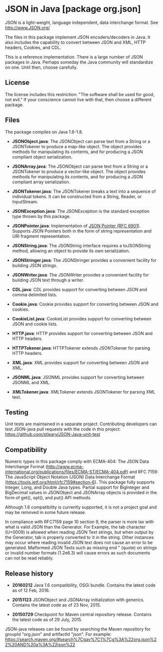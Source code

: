 # JSON in Java [package org.json]

JSON is a light-weight, language independent, data interchange format.
See http://www.JSON.org/

The files in this package implement JSON encoders/decoders in Java.
It also includes the capability to convert between JSON and XML, HTTP
headers, Cookies, and CDL.

This is a reference implementation. There is a large number of JSON packages
in Java. Perhaps someday the Java community will standardize on one. Until
then, choose carefully.

## License

The license includes this restriction: "The software shall be used for good,
not evil." If your conscience cannot live with that, then choose a different
package.

## Files

The package compiles on Java 1.6-1.8.

-	**JSONObject.java**: The JSONObject can parse text from a String or a JSONTokener to produce a map-like object. The object provides methods for manipulating its contents, and for producing a JSON compliant object serialization.

-	**JSONArray.java**: The JSONObject can parse text from a String or a JSONTokener to produce a vector-like object. The object provides methods for manipulating its contents, and for producing a JSON compliant array serialization.

-	**JSONTokener.java**: The JSONTokener breaks a text into a sequence of individual tokens. It can be constructed from a String, Reader, or InputStream.

-	**JSONException.java**: The JSONException is the standard exception type thrown by this package.

-	**JSONPointer.java**: Implementation of  [JSON Pointer (RFC 6901)](https://tools.ietf.org/html/rfc6901). Supports JSON Pointers both in the form of string representation and URI fragment representation.

-	**JSONString.java**: The JSONString interface requires a toJSONString method, allowing an object to provide its own serialization.

-	**JSONStringer.java**: The JSONStringer provides a convenient facility for building JSON strings.

-	**JSONWriter.java**: The JSONWriter provides a convenient facility for building JSON text through a writer.

-	**CDL.java**: CDL provides support for converting between JSON and comma delimited lists.

-	**Cookie.java**: Cookie provides support for converting between JSON and cookies.

-	**CookieList.java**: CookieList provides support for converting between JSON and cookie lists.

-	**HTTP.java**: HTTP provides support for converting between JSON and HTTP headers.

-	**HTTPTokener.java**: HTTPTokener extends JSONTokener for parsing HTTP headers.

-	**XML.java**: XML provides support for converting between JSON and XML.

-	**JSONML.java**: JSONML provides support for converting between JSONML and XML.

-	**XMLTokener.java**: XMLTokener extends JSONTokener for parsing XML text.

## Testing

Unit tests are maintained in a separate project. Contributing developers can test 
JSON-java pull requests with the code in this project: 
https://github.com/stleary/JSON-Java-unit-test

## Compatibility

Numeric types in this package comply with ECMA-404: The JSON Data Interchange Format 
(http://www.ecma-international.org/publications/files/ECMA-ST/ECMA-404.pdf) and 
RFC 7159: The JavaScript Object Notation (JSON) Data Interchange Format 
(https://tools.ietf.org/html/rfc7159#section-6). 
This package fully supports Integer, Long, and Double Java types. Partial support 
for BigInteger and BigDecimal values in JSONObject and JSONArray objects is provided 
in the form of get(), opt(), and put() API methods.

Although 1.6 compatibility is currently supported, it is not a project goal and may be
removed in some future release.

In compliance with RFC7159 page 10 section 9, the parser is more lax with what is valid
JSON than the Generator. For Example, the tab character (U+0009) is allowed when reading
JSON Text strings, but when output by the Generator, tab is properly converted to \t in
the string. Other instances may occur where reading invalid JSON text does not cause an
error to be generated. Malformed JSON Texts such as missing end " (quote) on strings or
invalid number formats (1.2e6.3) will cause errors as such documents can not be read
 reliably.

## Release history

-	**20160212** Java 1.6 compatibility, OSGi bundle. Contains the latest code as of 12 Feb, 2016.

-	**20151123** JSONObject and JSONArray initialization with generics. Contains the latest code as of 23 Nov, 2015.

-	**20150729** Checkpoint for Maven central repository release. Contains the latest code as of 29 July, 2015. 

JSON-java releases can be found by searching the Maven repository for groupId "org.json" 
and artifactId "json". For example: 
https://search.maven.org/#search%7Cgav%7C1%7Cg%3A%22org.json%22%20AND%20a%3A%22json%22
